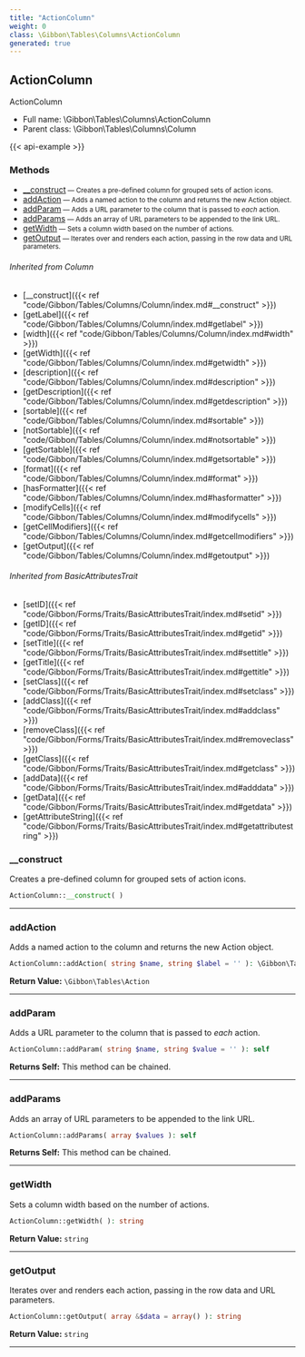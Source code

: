 ```yaml
---
title: "ActionColumn"
weight: 0
class: \Gibbon\Tables\Columns\ActionColumn
generated: true
---
```


## ActionColumn 

ActionColumn



* Full name: \Gibbon\Tables\Columns\ActionColumn
* Parent class: \Gibbon\Tables\Columns\Column

{{< api-example >}} 



### Methods

- [__construct](#__construct)<small> — Creates a pre-defined column for grouped sets of action icons.</small>
- [addAction](#addaction)<small> — Adds a named action to the column and returns the new Action object.</small>
- [addParam](#addparam)<small> — Adds a URL parameter to the column that is passed to _each_ action.</small>
- [addParams](#addparams)<small> — Adds an array of URL parameters to be appended to the link URL.</small>
- [getWidth](#getwidth)<small> — Sets a column width based on the number of actions.</small>
- [getOutput](#getoutput)<small> — Iterates over and renders each action, passing in the row data and URL parameters.</small>




###### Inherited from Column
- [__construct]({{< ref "code/Gibbon/Tables/Columns/Column/index.md#__construct" >}})
- [getLabel]({{< ref "code/Gibbon/Tables/Columns/Column/index.md#getlabel" >}})
- [width]({{< ref "code/Gibbon/Tables/Columns/Column/index.md#width" >}})
- [getWidth]({{< ref "code/Gibbon/Tables/Columns/Column/index.md#getwidth" >}})
- [description]({{< ref "code/Gibbon/Tables/Columns/Column/index.md#description" >}})
- [getDescription]({{< ref "code/Gibbon/Tables/Columns/Column/index.md#getdescription" >}})
- [sortable]({{< ref "code/Gibbon/Tables/Columns/Column/index.md#sortable" >}})
- [notSortable]({{< ref "code/Gibbon/Tables/Columns/Column/index.md#notsortable" >}})
- [getSortable]({{< ref "code/Gibbon/Tables/Columns/Column/index.md#getsortable" >}})
- [format]({{< ref "code/Gibbon/Tables/Columns/Column/index.md#format" >}})
- [hasFormatter]({{< ref "code/Gibbon/Tables/Columns/Column/index.md#hasformatter" >}})
- [modifyCells]({{< ref "code/Gibbon/Tables/Columns/Column/index.md#modifycells" >}})
- [getCellModifiers]({{< ref "code/Gibbon/Tables/Columns/Column/index.md#getcellmodifiers" >}})
- [getOutput]({{< ref "code/Gibbon/Tables/Columns/Column/index.md#getoutput" >}})

###### Inherited from BasicAttributesTrait
- [setID]({{< ref "code/Gibbon/Forms/Traits/BasicAttributesTrait/index.md#setid" >}})
- [getID]({{< ref "code/Gibbon/Forms/Traits/BasicAttributesTrait/index.md#getid" >}})
- [setTitle]({{< ref "code/Gibbon/Forms/Traits/BasicAttributesTrait/index.md#settitle" >}})
- [getTitle]({{< ref "code/Gibbon/Forms/Traits/BasicAttributesTrait/index.md#gettitle" >}})
- [setClass]({{< ref "code/Gibbon/Forms/Traits/BasicAttributesTrait/index.md#setclass" >}})
- [addClass]({{< ref "code/Gibbon/Forms/Traits/BasicAttributesTrait/index.md#addclass" >}})
- [removeClass]({{< ref "code/Gibbon/Forms/Traits/BasicAttributesTrait/index.md#removeclass" >}})
- [getClass]({{< ref "code/Gibbon/Forms/Traits/BasicAttributesTrait/index.md#getclass" >}})
- [addData]({{< ref "code/Gibbon/Forms/Traits/BasicAttributesTrait/index.md#adddata" >}})
- [getData]({{< ref "code/Gibbon/Forms/Traits/BasicAttributesTrait/index.md#getdata" >}})
- [getAttributeString]({{< ref "code/Gibbon/Forms/Traits/BasicAttributesTrait/index.md#getattributestring" >}})



### __construct

Creates a pre-defined column for grouped sets of action icons.

```php
ActionColumn::__construct( )
```









---

### addAction

Adds a named action to the column and returns the new Action object.

```php
ActionColumn::addAction( string $name, string $label = '' ): \Gibbon\Tables\Action
```






**Return Value:**
`\Gibbon\Tables\Action`  



---

### addParam

Adds a URL parameter to the column that is passed to _each_ action.

```php
ActionColumn::addParam( string $name, string $value = '' ): self
```






**Returns Self:** This method can be chained.



---

### addParams

Adds an array of URL parameters to be appended to the link URL.

```php
ActionColumn::addParams( array $values ): self
```






**Returns Self:** This method can be chained.



---

### getWidth

Sets a column width based on the number of actions.

```php
ActionColumn::getWidth( ): string
```






**Return Value:**
`string`  



---

### getOutput

Iterates over and renders each action, passing in the row data and URL parameters.

```php
ActionColumn::getOutput( array &$data = array() ): string
```






**Return Value:**
`string`  



---

